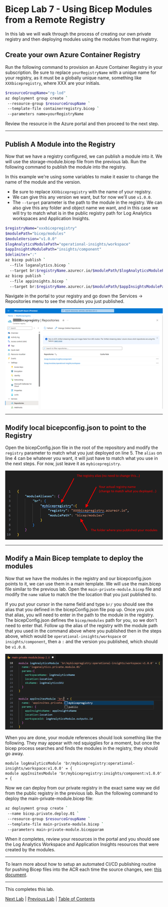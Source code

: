# Bicep Lab 7 - Using Bicep Modules from a Remote Registry

In this lab we will walk through the process of creating our own private registry and then deploying modules using the modules from that registry.

## Create your own Azure Container Registry

Run the following command to provision an Azure Container Registry in your subscription.  Be sure to replace `yourRegistryName` with a unique name for your registry, as it must be a globally unique name, something like `XXXbicepregistry`, where XXX are your initials.

```bash
$resourceGroupName="rg-lod"
az deployment group create `
 --resource-group $resourceGroupName `
 --template-file containerregistry.bicep `
 --parameters name=yourRegistryName
```

Review the resource in the Azure portal and then proceed to the next step.

---

## Publish A Module into the Registry

Now that we have a registry configured, we can publish a module into it.  We will use the storage-module.bicep file from the previous lab.  Run the following command to publish the module into the registry.

In this example we're using some variables to make it easier to change the name of the module and the version.

- Be sure to replace `XXXbicepregistry` with the name of your registry.
- We can give this any version we want, but for now we'll use `v1.0.0`.
- The `--target` parameter is the path to the module in the registry.  We can also give this any folder and object name we want, and in this case we will try to match what is in the public registry path for Log Analytics workspaces and Application Insights.

``` bash
$registryName="xxxbicepregistry"
$modulePath="bicep/modules"
$moduleVersion="v1.0.0"
$logAnalyticsModulePath="operational-insights/workspace"
$appInsightsModulePath="insights/component"
$delimiter=":"
az bicep publish `
  --file loganalytics.bicep `
  --target br:$registryName.azurecr.io/$modulePath/$logAnalyticsModulePath$delimiter$moduleVersion
az bicep publish `
  --file appinsights.bicep `
  --target br:$registryName.azurecr.io/$modulePath/$appInsightsModulePath$delimiter$moduleVersion

```

Navigate in the portal to your registry and go down the Services -> Repositories menu to see the modules you just published.

![Bicep Registry](img/BicepRegistry_01.png)

---

## Modify local bicepconfig.json to point to the Registry

Open the bicepConfig.json file in the root of the repository and modify the `registry` parameter to match what you just deployed on line 5.  The `alias` on line 4 can be whatever you want, it will just have to match what you use in the next steps.  For now, just leave it as `mybicepregistry`.

![Bicep Config](img/BicepConfig_01.png)

---

## Modify a Main Bicep template to deploy the modules

Now that we have the modules in the registry and our bicepconfig.json points to it, we can use them in a main template.  We will use the main.bicep file similar to the previous lab.  Open the `main-private-module.bicep` file and modify the `name` value to match the the location that you just published to.

If you put your cursor in the name field and type `br/` you should see the alias that you defined in the bicepConfig.json file pop up.  Once you pick that alias, you will need to enter in the path to the module in the registry. The bicepConfig.json defines the `bicep/modules` path for you, so we don't need to enter that. Follow up the alias of the registry with the module path that you used in the command above where you published then in the steps above, which would be `operational-insights/workspace` or `insights/component`, then a `:` and the version you published, which should be `v1.0.0`.

![Bicep Registry](img/MainPrivate_01.png)

When you are done, your module references should look something like the following.  They may appear with red squigglies for a moment, but once the bicep process searches and finds the modules in the registry, they should go away.

``` bicep
module logAnalyticsModule 'br/mybicepregistry:operational-insights/workspace:v1.0.0' = {
module appInsitesModule 'br/mybicepregistry:insights/component:v1.0.0' = {
```

Now we can deploy from our private registry in the exact same way we did from the public registry in the previous lab.  Run the following command to deploy the main-private-module.bicep file:

``` bash
az deployment group create `
 --name bicep.private.deploy.01 `
 --resource-group $resourceGroupName `
 --template-file main-private-module.bicep `
 --parameters main-private-module.bicepparam

```

When it completes, review your resources in the portal and you should see the Log Analytics Workspace and Application Insights resources that were created by the modules.

---

To learn more about how to setup an automated CI/CD publishing routine for pushing Bicep files into the ACR each time the source changes, see: [this document](./automation/readme.md).

---

This completes this lab.

[Next Lab](../08_Deploy_Targets/readme.md) | [Previous Lab](../06_Modules/readme.md) | [Table of Contents](./readme.md)
